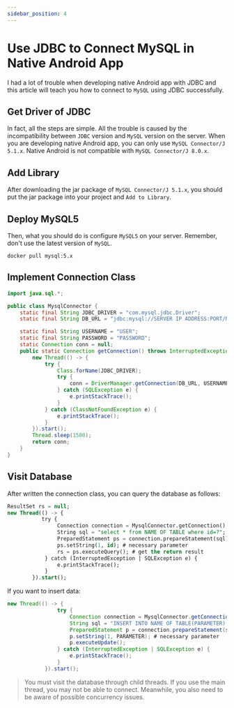 ```yaml
---
sidebar_position: 4
---
```

# Use JDBC to Connect MySQL in Native Android App

I had a lot of trouble when developing native Android app with JDBC and this article will teach you how to connect to `MySQL` using JDBC successfully.

## Get Driver of JDBC

In fact, all the steps are simple. All the trouble is caused by the incompatibility between `JDBC` version and `MySQL` version on the server. When you are developing native Android app, you can only use `MySQL Connector/J 5.1.x`. Native Android is not compatible with `MySQL Connector/J 8.0.x`.

## Add Library

After downloading the jar package of `MySQL Connector/J 5.1.x`, you should put the jar package into your project and `Add to Library`.

## Deploy MySQL5

Then, what you should do is configure `MySQL5` on your server. Remember, don't use the latest version of `MySQL`.

```mysql
docker pull mysql:5.x
```

[//]: # (Then, you can refer to [Deployment of MySQL]&#40;yufoo1.github.io/docs/web-app-development/Deploy%20Your%20Own%20Website%20and%20Database%20on%20the%20Server#deployment-of-mysql&#41; to finish the configuration.)

## Implement Connection Class

```java
import java.sql.*;

public class MysqlConnector {
    static final String JDBC_DRIVER = "com.mysql.jdbc.Driver";
    static final String DB_URL = "jdbc:mysql://SERVER IP ADDRESS:PORT/NAME OF PROJECT?characterEncoding=UTF-8&useSSL=false&allowPublicKeyRetrieval=true&serverTimezone=UTC";

    static final String USERNAME = "USER";
    static final String PASSWORD = "PASSWORD";
    static Connection conn = null;
    public static Connection getConnection() throws InterruptedException {
        new Thread(() -> {
            try {
                Class.forName(JDBC_DRIVER);
                try {
                    conn = DriverManager.getConnection(DB_URL, USERNAME, PASSWORD);
                } catch (SQLException e) {
                    e.printStackTrace();
                }
            } catch (ClassNotFoundException e) {
                e.printStackTrace();
            }
        }).start();
        Thread.sleep(1500);
        return conn;
    }
}
```

## Visit Database

After written the connection class, you can query the database as follows:

```sql
ResultSet rs = null;
new Thread(() -> {
           try {
                Connection connection = MysqlConnector.getConnection();
                String sql = "select * from NAME OF TABLE where id=?";
                PreparedStatement ps = connection.prepareStatement(sql);
                ps.setString(1, id); # necessary parameter
                rs = ps.executeQuery(); # get the return result
            } catch (InterruptedException | SQLException e) {
                e.printStackTrace();
            }
        }).start();
```

If you want to insert data:

```java
new Thread(() -> {
                try {
                    Connection connection = MysqlConnector.getConnection();
                    String sql = "INSERT INTO NAME OF TABLE(PARAMETER) VALUES(?)";
                    PreparedStatement p = connection.prepareStatement(sql);
                    p.setString(1, PARAMETER); # necessary parameter
                    p.executeUpdate();
                } catch (InterruptedException | SQLException e) {
                    e.printStackTrace();
                }
            }).start();
```

> You must visit the database through child threads. If you use the main thread, you may not be able to connect. Meanwhile, you also need to be aware of possible concurrency issues.

